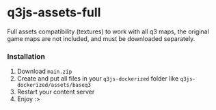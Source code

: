 # q3js-assets-full
Full assets compatibility (textures) to work with all q3 maps, the original game maps are not included, and must be downloaded separately.

### Installation
1. Download `main.zip`
2. Create and put all files in your `q3js-dockerized` folder like `q3js-dockerized/assets/baseq3`
3. Restart your content server
4. Enjoy :>

